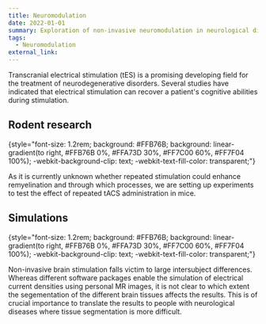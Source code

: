 ```yaml
---
title: Neuromodulation
date: 2022-01-01
summary: Exploration of non-invasive neuromodulation in neurological disorders
tags:
  - Neuromodulation
external_link: 
---
```

Transcranial electrical stimulation (tES) is a promising developing field for the treatment of neurodegenerative disorders. Several studies have indicated that electrical stimulation can recover a patient's cognitive abilities during stimulation. 

## Rodent research
{style="font-size: 1.2rem; background: #FFB76B; background: linear-gradient(to right, #FFB76B 0%, #FFA73D 30%, #FF7C00 60%, #FF7F04 100%); -webkit-background-clip: text; -webkit-text-fill-color: transparent;"}

As it is currently unknown whether repeated stimulation could enhance remyelination and through which processes, we are setting up experiments to test the effect of repeated tACS administration in mice. 

## Simulations 
{style="font-size: 1.2rem; background: #FFB76B; background: linear-gradient(to right, #FFB76B 0%, #FFA73D 30%, #FF7C00 60%, #FF7F04 100%); -webkit-background-clip: text; -webkit-text-fill-color: transparent;"}

Non-invasive brain stimulation falls victim to large intersubject differences. Whereas different software packages enable the simulation of electrical current densities using personal MR images, it is not clear to which extent the segementation of the different brain tissues affects the results. This is of crucial importance to translate the results to people with neurological diseases where tissue segmentation is more difficult. 